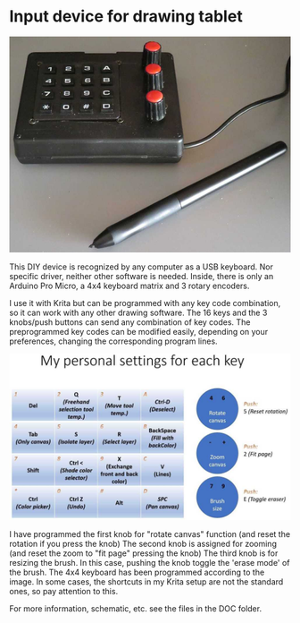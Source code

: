 # Input device for drawing tablet

![Img1](/DOC/Img1.jpg)

This DIY device is recognized by any computer as a USB keyboard. Nor specific driver, neither other software is needed.
Inside, there is only an Arduino Pro Micro, a 4x4 keyboard matrix and 3 rotary encoders.

I use it with Krita but can be programmed with any key code combination, so it can work with any other drawing software.
The 16 keys and the 3 knobs/push buttons can send any combination of key codes.
The preprogrammed key codes can be modified easily, depending on your preferences, changing the corresponding program lines.

![Key code settings](/DOC/KeySettings.jpg)

I have programmed the first knob for "rotate canvas" function (and reset the rotation if you press the knob)
The second knob is assigned for zooming (and reset the zoom to "fit page" pressing the knob)
The third knob is for resizing the brush. In this case, pushing the knob toggle the 'erase mode' of the brush.
The 4x4 keyboard has been programmed according to the image. In some cases, the shortcuts in my Krita setup are not the standard ones, so pay attention to this.

For more information, schematic, etc. see the files in the DOC folder.
